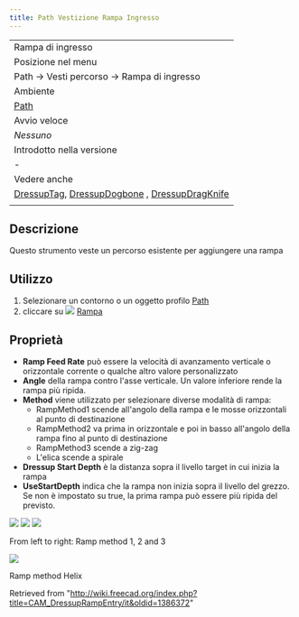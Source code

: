 ```yaml
---
title: Path Vestizione Rampa Ingresso
---
```

|  |
| --- |
| Rampa di ingresso |
| Posizione nel menu |
| Path → Vesti percorso → Rampa di ingresso |
| Ambiente |
| [Path](/Path_Workbench/it "Path Workbench/it") |
| Avvio veloce |
| *Nessuno* |
| Introdotto nella versione |
| - |
| Vedere anche |
| [DressupTag](/Path_DressupTag/it "Path DressupTag/it"), [DressupDogbone](/Path_DressupDogbone/it "Path DressupDogbone/it") , [DressupDragKnife](/Path_DressupDragKnife/it "Path DressupDragKnife/it") |
|  |

## Descrizione

Questo strumento veste un percorso esistente per aggiungere una rampa

## Utilizzo

1. Selezionare un contorno o un oggetto profilo [Path](/Path_Workbench/it "Path Workbench/it")
2. cliccare su ![](/images/Path_Dressup.png) [Rampa](/Path_DressupRampEntry/it "Path DressupRampEntry/it")

## Proprietà

* **Ramp Feed Rate** può essere la velocità di avanzamento verticale o orizzontale corrente o qualche altro valore personalizzato
* **Angle** della rampa contro l'asse verticale. Un valore inferiore rende la rampa più ripida.
* **Method** viene utilizzato per selezionare diverse modalità di rampa:
  + RampMethod1 scende all'angolo della rampa e le mosse orizzontali al punto di destinazione
  + RampMethod2 va prima in orizzontale e poi in basso all'angolo della rampa fino al punto di destinazione
  + RampMethod3 scende a zig-zag
  + L'elica scende a spirale
* **Dressup Start Depth** è la distanza sopra il livello target in cui inizia la rampa
* **UseStartDepth** indica che la rampa non inizia sopra il livello del grezzo. Se non è impostato su true, la prima rampa può essere più ripida del previsto.

![](/images/Ramp_method_1.png) ![](/images/Ramp_method_2.png) ![](/images/Ramp_method_3.png)

From left to right: Ramp method 1, 2 and 3

![](/images/Ramp_method_Helix.png)

Ramp method Helix

Retrieved from "<http://wiki.freecad.org/index.php?title=CAM_DressupRampEntry/it&oldid=1386372>"